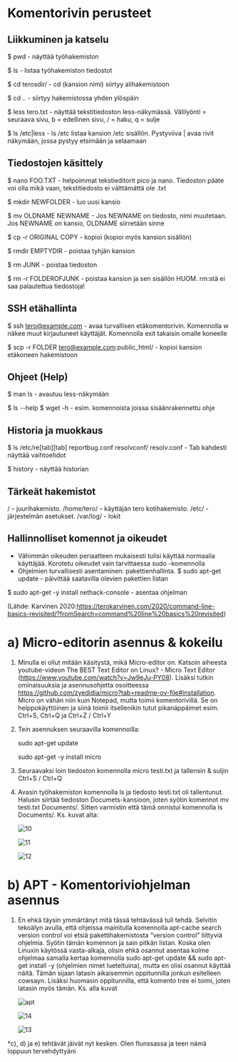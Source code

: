 # Komentorivin perusteet

## Liikkuminen ja katselu
$ pwd - näyttää työhakemiston

$ ls - listaa työhakemiston tiedostot

$ cd terosdir/ - cd (kansion nimi) siirtyy alihakemistoon

$ cd .. - siirtyy hakemistossa yhden ylöspäin

$ less tero.txt - näyttää tekstitiedoston less-näkymässä. Välilyönti = seuraava sivu, b = edellinen sivu, / = haku, q = sulje

$ ls /etc|less - ls /etc listaa kansion /etc sisällön. Pystyviiva | avaa rivit näkymään, jossa pystyy etsimään ja selaamaan

## Tiedostojen käsittely
$ nano FOO.TXT - helpoimmat tekstieditorit pico ja nano. Tiedoston pääte voi olla mikä vaan, tekstitiedosto ei välttämättä ole .txt

$ mkdir NEWFOLDER - luo uusi kansio

$ mv OLDNAME NEWNAME - Jos NEWNAME on tiedosto, nimi muutetaan. Jos NEWNAME on kansio, OLDNAME siirretään sinne

$ cp -r ORIGINAL COPY - kopioi (kopioi myös kansion sisällön)

$ rmdir EMPTYDIR - poistaa tyhjän kansion

$ rm JUNK - poistaa tiedoston

$ rm -r FOLDEROFJUNK - poistaa kansion ja sen sisällön HUOM. rm:stä ei saa palautettua tiedostoja!

## SSH etähallinta
$ ssh tero@example.com - avaa turvallisen etäkomentorivin. Komennolla w näkee muut kirjautuneet käyttäjät. Komennolla exit takaisin omalle koneelle

$ scp -r FOLDER tero@example.com:public_html/ - kopioi kansion etäkoneen hakemistoon

## Ohjeet (Help)
$ man ls - avautuu less-näkymään

$ ls --help
$ wget -h - esim. komennoista joissa sisäänrakennettu ohje

## Historia ja muokkaus
$ ls /etc/re[tab][tab]
reportbug.conf  resolvconf/     resolv.conf - Tab kahdesti näyttää vaihtoehdot

$ history - näyttää historian

## Tärkeät hakemistot
/ – juurihakemisto. /home/tero/ – käyttäjän tero kotihakemisto. /etc/ - järjestelmän asetukset. /var/log/ - lokit

## Hallinnolliset komennot ja oikeudet
- Vähimmän oikeuden periaatteen mukaisesti tulisi käyttää normaalia käyttäjää. Korotetu oikeudet vain tarvittaessa sudo -komennolla
- Ohjelmien turvallisesti asentaminen: pakettienhallinta. $ sudo apt-get update - päivittää saatavilla olevien pakettien listan

$ sudo apt-get -y install nethack-console - asentaa ohjelman

(Lähde: Karvinen 2020:https://terokarvinen.com/2020/command-line-basics-revisited/?fromSearch=command%20line%20basics%20revisited)

# a) Micro-editorin asennus & kokeilu
1. Minulla ei ollut mitään käsitystä, mikä Micro-editor on. Katsoin aiheesta youtube-videon The BEST Text Editor on Linux? - Micro Text Editor (https://www.youtube.com/watch?v=Jw9eJu-PY08). Lisäksi tutkin ominaisuuksia ja asennusohjetta osoitteessa https://github.com/zyedidia/micro?tab=readme-ov-file#installation. Micro on vähän niin kuin Notepad, mutta toimii komentorivillä. Se on helppokäyttöinen ja siinä toimii itsellenikin tutut pikanäppäimet esim. Ctrl+S, Ctrl+Q ja Ctrl+Z / Ctrl+Y
2. Tein asennuksen seuraavilla komennoilla:

   sudo apt-get update

   sudo apt-get -y install micro
3. Seuraavaksi loin tiedoston komennolla micro testi.txt ja tallensin & suljin Ctrl+S / Ctrl+Q
4. Avasin työhakemiston komennolla ls ja tiedosto testi.txt oli tallentunut. Halusin siirtää tiedoston Documets-kansioon, joten syötin komennot mv testi.txt Documents/. Sitten varmistin että tämä onnistui komennolla ls Documents/. Ks. kuvat alta:

   ![10](images/kuva-10.png)

   ![11](images/kuva-11.png)

   ![12](images/kuva-12.png)

# b) APT - Komentoriviohjelman asennus
1. En ehkä täysin ymmärtänyt mitä tässä tehtävässä tuli tehdä. Selvitin tekoälyn avulla, että ohjeissa mainitulla komennolla apt-cache search version control voi etsiä pakettihakemistosta “version control” liittyviä ohjelmia. Syötin tämän komennon ja sain pitkän listan. Koska olen Linuxin käytössä vasta-alkaja, olisin ehkä osannut asentaa kolme ohjelmaa samalla kertaa komennolla sudo apt-get update && sudo apt-get install -y (ohjelmien nimet lueteltuina), mutta en olisi osannut käyttää näitä. Tämän sijaan latasin aikaisemmin oppitunnilla jonkun esitelleen cowsayn. Lisäksi huomasin oppitunnilla, että komento tree ei toimi, joten latasin myös tämän. Ks. alla kuvat

    ![apt](images/kuva-apt.png)

    ![14](images/kuva-14.png)

    ![13](images/kuva-13.png)

*c), d) ja e) tehtävät jäivät nyt kesken. Olen flunssassa ja teen nämä loppuun tervehdyttyäni




